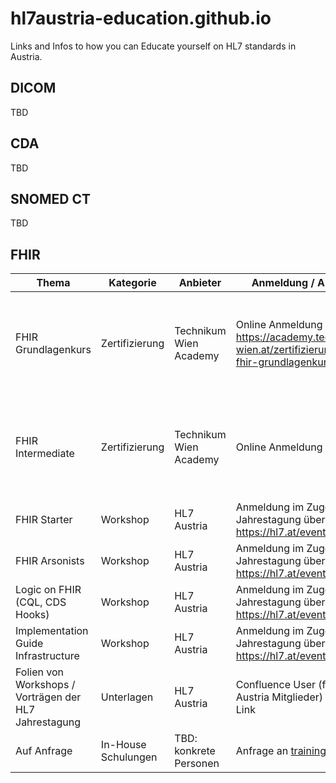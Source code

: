 # hl7austria-education.github.io
Links and Infos to how you can Educate yourself on HL7 standards in Austria.

## DICOM
TBD 

## CDA
TBD 

## SNOMED CT
TBD 

## FHIR
| Thema    | Kategorie | Anbieter | Anmeldung / Anfrage | Zeitraum |
| -------- | ------- |  ------- | ------- | ------- |
| FHIR Grundlagenkurs | Zertifizierung |  Technikum Wien Academy  | Online Anmeldung über https://academy.technikum-wien.at/zertifizierungen/hl7-fhir-grundlagenkurs/    |  2x jährlich für je 6 Wochen (Start im März und im Oktober)   |
| FHIR Intermediate | Zertifizierung |  Technikum Wien Academy  | Online Anmeldung über TBD    |  2x jährlich für je 6 Wochen (Start im März und im Oktober)   |
| FHIR Starter | Workshop |  HL7 Austria  | Anmeldung im Zuge der HL7 Jahrestagung über https://hl7.at/events |  1x jährlich im März  |
| FHIR Arsonists | Workshop |  HL7 Austria  | Anmeldung im Zuge der HL7 Jahrestagung über https://hl7.at/events |  1x jährlich im März  |
| Logic on FHIR (CQL, CDS Hooks) | Workshop |  HL7 Austria  | Anmeldung im Zuge der HL7 Jahrestagung über https://hl7.at/events |  1x jährlich im März  |
| Implementation Guide Infrastructure | Workshop |  HL7 Austria  | Anmeldung im Zuge der HL7 Jahrestagung über https://hl7.at/events |  1x jährlich im März  |
| Folien von Workshops / Vorträgen der HL7 Jahrestagung | Unterlagen |  HL7 Austria  | Confluence User (für HL7 Austria Mitglieder) - TBD: Link | - |
| Auf Anfrage | In-House Schulungen |  TBD: konkrete Personen  |  Anfrage an training@hl7.at | - |
